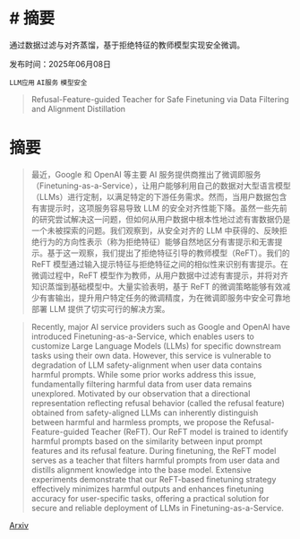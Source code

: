 # # 摘要  
通过数据过滤与对齐蒸馏，基于拒绝特征的教师模型实现安全微调。

发布时间：2025年06月08日

`LLM应用` `AI服务` `模型安全`

> Refusal-Feature-guided Teacher for Safe Finetuning via Data Filtering and Alignment Distillation

# 摘要

> 最近，Google 和 OpenAI 等主要 AI 服务提供商推出了微调即服务（Finetuning-as-a-Service），让用户能够利用自己的数据对大型语言模型（LLMs）进行定制，以满足特定的下游任务需求。然而，当用户数据包含有害提示时，这项服务容易导致 LLM 的安全对齐性能下降。虽然一些先前的研究尝试解决这一问题，但如何从用户数据中根本性地过滤有害数据仍是一个未被探索的问题。我们观察到，从安全对齐的 LLM 中获得的、反映拒绝行为的方向性表示（称为拒绝特征）能够自然地区分有害提示和无害提示。基于这一观察，我们提出了拒绝特征引导的教师模型（ReFT）。我们的 ReFT 模型通过输入提示特征与拒绝特征之间的相似性来识别有害提示。在微调过程中，ReFT 模型作为教师，从用户数据中过滤有害提示，并将对齐知识蒸馏到基础模型中。大量实验表明，基于 ReFT 的微调策略能够有效减少有害输出，提升用户特定任务的微调精度，为在微调即服务中安全可靠地部署 LLM 提供了切实可行的解决方案。

> Recently, major AI service providers such as Google and OpenAI have introduced Finetuning-as-a-Service, which enables users to customize Large Language Models (LLMs) for specific downstream tasks using their own data. However, this service is vulnerable to degradation of LLM safety-alignment when user data contains harmful prompts. While some prior works address this issue, fundamentally filtering harmful data from user data remains unexplored. Motivated by our observation that a directional representation reflecting refusal behavior (called the refusal feature) obtained from safety-aligned LLMs can inherently distinguish between harmful and harmless prompts, we propose the Refusal-Feature-guided Teacher (ReFT). Our ReFT model is trained to identify harmful prompts based on the similarity between input prompt features and its refusal feature. During finetuning, the ReFT model serves as a teacher that filters harmful prompts from user data and distills alignment knowledge into the base model. Extensive experiments demonstrate that our ReFT-based finetuning strategy effectively minimizes harmful outputs and enhances finetuning accuracy for user-specific tasks, offering a practical solution for secure and reliable deployment of LLMs in Finetuning-as-a-Service.

[Arxiv](https://arxiv.org/abs/2506.07356)